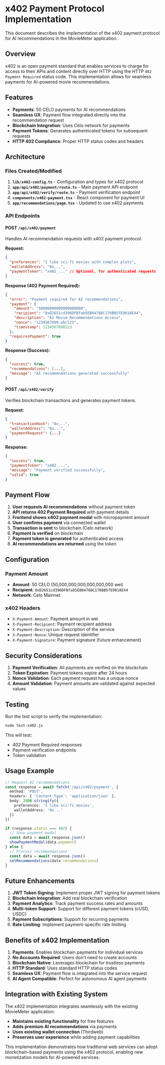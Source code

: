 # x402 Payment Protocol Implementation

This document describes the implementation of the x402 payment protocol for AI recommendations in the MovieMeter application.

## Overview

x402 is an open payment standard that enables services to charge for access to their APIs and content directly over HTTP using the HTTP `402 Payment Required` status code. This implementation allows for seamless payments for AI-powered movie recommendations.

## Features

- **Payments**: 50 CELO payments for AI recommendations
- **Seamless UX**: Payment flow integrated directly into the recommendation request
- **Blockchain Integration**: Uses Celo network for payments
- **Payment Tokens**: Generates authenticated tokens for subsequent requests
- **HTTP 402 Compliance**: Proper HTTP status codes and headers

## Architecture

### Files Created/Modified

1. **`lib/x402-config.ts`** - Configuration and types for x402 protocol
2. **`app/api/x402/payment/route.ts`** - Main payment API endpoint
3. **`app/api/x402/verify/route.ts`** - Payment verification endpoint
4. **`components/x402-payment.tsx`** - React component for payment UI
5. **`app/recommendations/page.tsx`** - Updated to use x402 payments

### API Endpoints

#### POST `/api/x402/payment`
Handles AI recommendation requests with x402 payment protocol.

**Request:**
```json
{
  "preferences": "I like sci-fi movies with complex plots",
  "walletAddress": "0x...",
  "paymentToken": "x402_..." // Optional, for authenticated requests
}
```

**Response (402 Payment Required):**
```json
{
  "error": "Payment required for AI recommendations",
  "payment": {
    "amount": "50000000000000000000",
    "recipient": "0xD2651cd396DFBfab5EB04788C176BB5fE9018E44",
    "description": "AI Movie Recommendations Access",
    "nonce": "1234567890-abc123",
    "timestamp": 1234567890123
  },
  "requiresPayment": true
}
```

**Response (Success):**
```json
{
  "success": true,
  "recommendations": [...],
  "message": "AI recommendations generated successfully"
}
```

#### POST `/api/x402/verify`
Verifies blockchain transactions and generates payment tokens.

**Request:**
```json
{
  "transactionHash": "0x...",
  "walletAddress": "0x...",
  "paymentRequest": {...}
}
```

**Response:**
```json
{
  "success": true,
  "paymentToken": "x402_...",
  "message": "Payment verified successfully",
  "valid": true
}
```

## Payment Flow

1. **User requests AI recommendations** without payment token
2. **API returns 402 Payment Required** with payment details
3. **Frontend shows x402 payment modal** with micropayment amount
4. **User confirms payment** via connected wallet
5. **Transaction is sent** to blockchain (Celo network)
6. **Payment is verified** on blockchain
7. **Payment token is generated** for authenticated access
8. **AI recommendations are returned** using the token

## Configuration

### Payment Amount
- **Amount**: 50 CELO (50,000,000,000,000,000,000 wei)
- **Recipient**: `0xD2651cd396DFBfab5EB04788C176BB5fE9018E44`
- **Network**: Celo Mainnet

### x402 Headers
- `X-Payment-Amount`: Payment amount in wei
- `X-Payment-Recipient`: Payment recipient address
- `X-Payment-Description`: Description of the service
- `X-Payment-Nonce`: Unique request identifier
- `X-Payment-Signature`: Payment signature (future enhancement)

## Security Considerations

1. **Payment Verification**: All payments are verified on the blockchain
2. **Token Expiration**: Payment tokens expire after 24 hours
3. **Nonce Validation**: Each payment request has a unique nonce
4. **Amount Validation**: Payment amounts are validated against expected values

## Testing

Run the test script to verify the implementation:

```bash
node test-x402.js
```

This will test:
- 402 Payment Required responses
- Payment verification endpoints
- Token validation

## Usage Example

```typescript
// Request AI recommendations
const response = await fetch('/api/x402/payment', {
  method: 'POST',
  headers: { 'Content-Type': 'application/json' },
  body: JSON.stringify({
    preferences: 'I like sci-fi movies',
    walletAddress: '0x...'
  })
})

if (response.status === 402) {
  // Show payment modal
  const data = await response.json()
  showPaymentModal(data.payment)
} else {
  // Process recommendations
  const data = await response.json()
  setRecommendations(data.recommendations)
}
```

## Future Enhancements

1. **JWT Token Signing**: Implement proper JWT signing for payment tokens
2. **Blockchain Integration**: Add real blockchain verification
3. **Payment Analytics**: Track payment success rates and amounts
4. **Multi-token Support**: Support for different payment tokens (cUSD, USDC)
5. **Payment Subscriptions**: Support for recurring payments
6. **Rate Limiting**: Implement payment-specific rate limiting

## Benefits of x402 Implementation

1. **Payments**: Enables blockchain payments for individual services
2. **No Accounts Required**: Users don't need to create accounts
3. **Blockchain Native**: Leverages blockchain for trustless payments
4. **HTTP Standard**: Uses standard HTTP status codes
5. **Seamless UX**: Payment flow is integrated into the service request
6. **AI Agent Compatible**: Perfect for autonomous AI agent payments

## Integration with Existing System

The x402 implementation integrates seamlessly with the existing MovieMeter application:

- **Maintains existing functionality** for free features
- **Adds premium AI recommendations** via payments
- **Uses existing wallet connection** (Thirdweb)
- **Preserves user experience** while adding payment capabilities

This implementation demonstrates how traditional web services can adopt blockchain-based payments using the x402 protocol, enabling new monetization models for AI-powered services.
